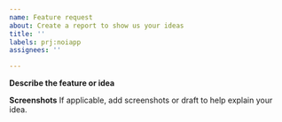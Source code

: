 ```yaml
---
name: Feature request
about: Create a report to show us your ideas
title: ''
labels: prj:noiapp
assignees: ''

---
```


**Describe the feature or idea**

**Screenshots**
If applicable, add screenshots or draft to help explain your idea.
